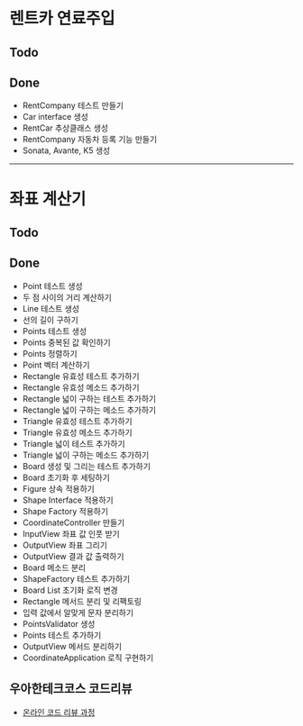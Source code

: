 # 렌트카 연료주입
## Todo

## Done
* RentCompany 테스트 만들기
* Car interface 생성
* RentCar 추상클래스 생성
* RentCompany 자동차 등록 기능 만들기
* Sonata, Avante, K5 생성

---
# 좌표 계산기
## Todo

## Done
* Point 테스트 생성
* 두 점 사이의 거리 계산하기
* Line 테스트 생성
* 선의 길이 구하기
* Points 테스트 생성
* Points 중복된 값 확인하기
* Points 정렬하기
* Point 벡터 계산하기
* Rectangle 유효성 테스트 추가하기
* Rectangle 유효성 메소드 추가하기
* Rectangle 넓이 구하는 테스트 추가하기
* Rectangle 넓이 구하는 메소드 추가하기
* Triangle 유효성 테스트 추가하기
* Triangle 유효성 메소드 추가하기
* Triangle 넓이 테스트 추가하기
* Triangle 넓이 구하는 메소드 추가하기
* Board 생성 및 그리는 테스트 추가하기
* Board 초기화 후 세팅하기
* Figure 상속 적용하기
* Shape Interface 적용하기
* Shape Factory 적용하기
* CoordinateController 만들기
* InputView 좌표 값 인풋 받기
* OutputView 좌표 그리기
* OutputView 결과 값 출력하기
* Board 메소드 분리
* ShapeFactory 테스트 추가하기
* Board List 초기화 로직 변경
* Rectangle 메서드 분리 및 리팩토링
* 입력 값에서 알맞게 문자 분리하기
* PointsValidator 생성
* Points 테스트 추가하기
* OutputView 메서드 분리하기
* CoordinateApplication 로직 구현하기

## 우아한테크코스 코드리뷰
* [온라인 코드 리뷰 과정](https://github.com/woowacourse/woowacourse-docs/blob/master/maincourse/README.md)
